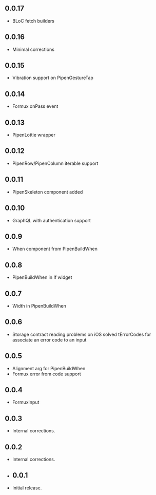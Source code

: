 ## 0.0.17

* BLoC fetch builders

## 0.0.16

* Minimal corrections

## 0.0.15

* Vibration support on PipenGestureTap

## 0.0.14

* Formux onPass event

## 0.0.13

* PipenLottie wrapper

## 0.0.12

* PipenRow/PipenColumn iterable support

## 0.0.11

* PipenSkeleton component added

## 0.0.10

* GraphQL with authentication support

## 0.0.9

* When component from PipenBuildWhen

## 0.0.8

* PipenBuildWhen in If widget

## 0.0.7

* Width in PipenBuildWhen

## 0.0.6

* Storage contract reading problems on iOS solved
  tErrorCodes for associate an error code to an input

## 0.0.5

* Alignment arg for PipenBuildWhen
* Formux error from code support

## 0.0.4

* FormuxInput

## 0.0.3

* Internal corrections.

## 0.0.2

* Internal corrections.

* ## 0.0.1

* Initial release.